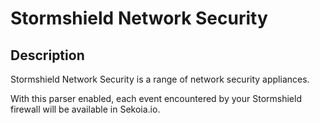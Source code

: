 # Stormshield Network Security

## Description

Stormshield Network Security is a range of network security appliances.

With this parser enabled, each event encountered by your Stormshield firewall will be available in Sekoia.io.
